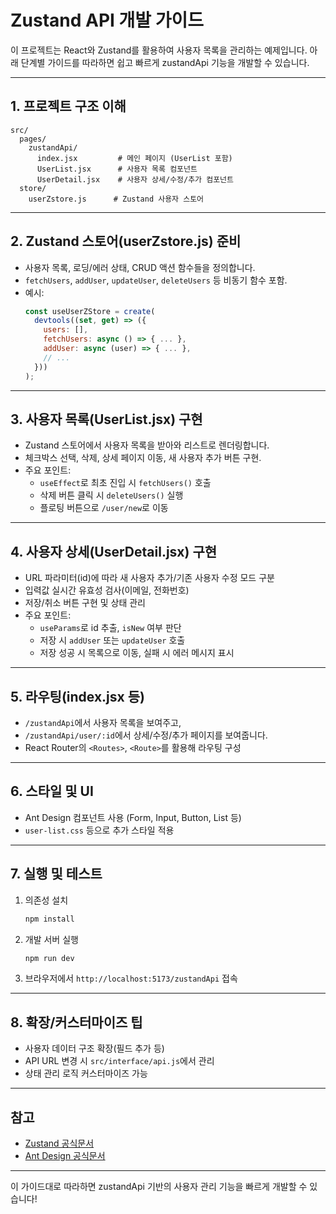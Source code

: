# Zustand API 개발 가이드

이 프로젝트는 React와 Zustand를 활용하여 사용자 목록을 관리하는 예제입니다. 아래 단계별 가이드를 따라하면 쉽고 빠르게 zustandApi 기능을 개발할 수 있습니다.

---

## 1. 프로젝트 구조 이해

```
src/
  pages/
    zustandApi/
      index.jsx         # 메인 페이지 (UserList 포함)
      UserList.jsx      # 사용자 목록 컴포넌트
      UserDetail.jsx    # 사용자 상세/수정/추가 컴포넌트
  store/
    userZstore.js      # Zustand 사용자 스토어
```

---

## 2. Zustand 스토어(userZstore.js) 준비

- 사용자 목록, 로딩/에러 상태, CRUD 액션 함수들을 정의합니다.
- `fetchUsers`, `addUser`, `updateUser`, `deleteUsers` 등 비동기 함수 포함.
- 예시:
  ```js
  const useUserZStore = create(
    devtools((set, get) => ({
      users: [],
      fetchUsers: async () => { ... },
      addUser: async (user) => { ... },
      // ...
    }))
  );
  ```

---

## 3. 사용자 목록(UserList.jsx) 구현

- Zustand 스토어에서 사용자 목록을 받아와 리스트로 렌더링합니다.
- 체크박스 선택, 삭제, 상세 페이지 이동, 새 사용자 추가 버튼 구현.
- 주요 포인트:
  - `useEffect`로 최초 진입 시 `fetchUsers()` 호출
  - 삭제 버튼 클릭 시 `deleteUsers()` 실행
  - 플로팅 버튼으로 `/user/new`로 이동

---

## 4. 사용자 상세(UserDetail.jsx) 구현

- URL 파라미터(id)에 따라 새 사용자 추가/기존 사용자 수정 모드 구분
- 입력값 실시간 유효성 검사(이메일, 전화번호)
- 저장/취소 버튼 구현 및 상태 관리
- 주요 포인트:
  - `useParams`로 id 추출, `isNew` 여부 판단
  - 저장 시 `addUser` 또는 `updateUser` 호출
  - 저장 성공 시 목록으로 이동, 실패 시 에러 메시지 표시

---

## 5. 라우팅(index.jsx 등)

- `/zustandApi`에서 사용자 목록을 보여주고,
- `/zustandApi/user/:id`에서 상세/수정/추가 페이지를 보여줍니다.
- React Router의 `<Routes>`, `<Route>`를 활용해 라우팅 구성

---

## 6. 스타일 및 UI

- Ant Design 컴포넌트 사용 (Form, Input, Button, List 등)
- `user-list.css` 등으로 추가 스타일 적용

---

## 7. 실행 및 테스트

1. 의존성 설치
   ```bash
   npm install
   ```
2. 개발 서버 실행
   ```bash
   npm run dev
   ```
3. 브라우저에서 `http://localhost:5173/zustandApi` 접속

---

## 8. 확장/커스터마이즈 팁

- 사용자 데이터 구조 확장(필드 추가 등)
- API URL 변경 시 `src/interface/api.js`에서 관리
- 상태 관리 로직 커스터마이즈 가능

---

## 참고
- [Zustand 공식문서](https://docs.pmnd.rs/zustand/getting-started/introduction)
- [Ant Design 공식문서](https://ant.design/components/overview/)

---

이 가이드대로 따라하면 zustandApi 기반의 사용자 관리 기능을 빠르게 개발할 수 있습니다!
